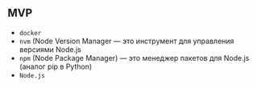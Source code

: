 ## MVP
- `docker`
- `nvm` (Node Version Manager — это инструмент для управления версиями Node.js
- `npm` (Node Package Manager) — это менеджер пакетов для Node.js (аналог pip в Python)
- `Node.js` 


